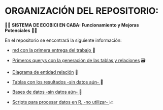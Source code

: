# ORGANIZACIÓN DEL REPOSITORIO:

🚴‍♂ **SISTEMA DE ECOBICI EN CABA: Funcionamiento y Mejoras Potenciales** 🚴‍♂️

En el repositorio se encontrará la siguiente información:

- [md con la primera entrega del trabajo ](1ra_entrega/) 📃

- [Primeros querys con la generación de las tablas y relaciones](queries/) 🗃️

- [Diagrama de entidad relación](der/) 🔗

- [Tablas con los resultados -sin datos aún- ](resultados/) 🧮

- [Bases de datos -sin datos aún- ](bases/) 💾

- [Scripts para procesar datos en R, -no utilizar- ](procesamientos_r/) 📈